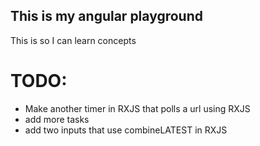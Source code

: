 ## This is my angular playground

This is so I can learn concepts

# TODO:

- Make another timer in RXJS that polls a url using RXJS
- add more tasks
- add two inputs that use combineLATEST in RXJS